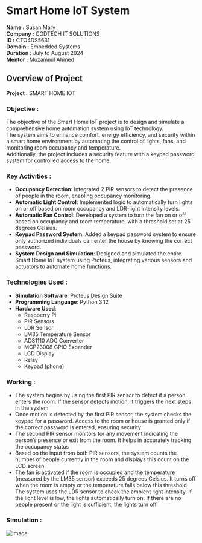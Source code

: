 # Smart Home IoT System

**Name :** Susan Mary  
**Company :** CODTECH IT SOLUTIONS  
**ID :** CTO4DS5631  
**Domain :** Embedded Systems  
**Duration :** July to August 2024  
**Mentor :** Muzammil Ahmed  
 
## Overview of Project

**Project :** SMART HOME IOT

### Objective : 
The objective of the Smart Home IoT project is to design and simulate a comprehensive home automation system using IoT technology.  
The system aims to enhance comfort, energy efficiency, and security within a smart home environment by automating the control of lights, fans, and monitoring room occupancy and temperature.  
Additionally, the project includes a security feature with a keypad password system for controlled access to the home.

### Key Activities :
- **Occupancy Detection**: Integrated 2 PIR sensors to detect the presence of people in the room, enabling occupancy monitoring. 
- **Automatic Light Control**: Implemented logic to automatically turn lights on or off based on room occupancy and LDR-light intensity levels.
- **Automatic Fan Control**: Developed a system to turn the fan on or off based on occupancy and room temperature, with a threshold set at 25 degrees Celsius.
- **Keypad Password System**: Added a keypad password system to ensure only authorized individuals can enter the house by knowing the correct password.
- **System Design and Simulation**: Designed and simulated the entire Smart Home IoT system using Proteus, integrating various sensors and actuators to automate home functions.

### Technologies Used :
- **Simulation Software**: Proteus Design Suite
- **Programming Language**: Python 3.12
- **Hardware Used**:
  - Raspberry Pi
  - PIR Sensors 
  - LDR Sensor
  - LM35 Temperature Sensor
  - ADS1110 ADC Converter
  - MCP23008 GPIO Expander
  - LCD Display
  - Relay 
  - Keypad (phone)
  
### Working : 
- The system begins by using the first PIR sensor to detect if a person enters the room. If the sensor detects motion, it triggers the next steps in the system  
- Once motion is detected by the first PIR sensor, the system checks the keypad for a password. Access to the room or house is granted only if the correct password is entered, ensuring security  
- The second PIR sensor monitors for any movement indicating the person’s presence or exit from the room. It helps in accurately tracking the occupancy status  
- Based on the input from both PIR sensors, the system counts the number of people currently in the room and displays this count on the LCD screen  
- The fan is activated if the room is occupied and the temperature (measured by the LM35 sensor) exceeds 25 degrees Celsius. It turns off when the room is empty or the temperature falls below this threshold
 The system uses the LDR sensor to check the ambient light intensity. If the light level is low, the lights automatically turn on. If there are no people present or the light is sufficient, the lights turn off

### Simulation :


![image](https://github.com/user-attachments/assets/c152c322-53c3-414c-93b2-719289013a94)
